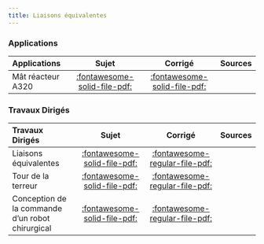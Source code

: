```yaml
---
title: Liaisons équivalentes 
---
```


### Applications 
 
| Applications | Sujet | Corrigé | Sources  | 
| :-------------- | :---: | :-----: | :------: | 
| Mât réacteur A320 | [:fontawesome-solid-file-pdf:](http://xpessoles-cpge.fr/pdf/Cy_06_01_Application_03_MatReacteur_Sujet.pdf) | [:fontawesome-solid-file-pdf:](http://xpessoles-cpge.fr/pdf/Cy_06_01_Application_03_MatReacteur_Corrige.pdf) | 

### Travaux Dirigés 
 
| Travaux Dirigés | Sujet | Corrigé | Sources  | 
| :-------------- | :---: | :-----: | :------: | 
| Liaisons équivalentes | [:fontawesome-solid-file-pdf:](http://xpessoles-cpge.fr/pdf/Cy_06_01_Application_01_Sujet.pdf) | [:fontawesome-regular-file-pdf:](http://xpessoles-cpge.fr/pdf/Cy_06_01_Application_01_Corrige.pdf) | 
| Tour de la terreur | [:fontawesome-solid-file-pdf:](http://xpessoles-cpge.fr/pdf/Cy_06_01_Application_02_Terreur_Sujet.pdf) | [:fontawesome-regular-file-pdf:](http://xpessoles-cpge.fr/pdf/Cy_06_01_Application_02_Terreur_Corrige.pdf) | 
| Conception de la commande d’un robot chirurgical | [:fontawesome-solid-file-pdf:](http://xpessoles-cpge.fr/pdf/Cy_06_01_TD_01_RobotChirurgical_Sujet.pdf) | [:fontawesome-regular-file-pdf:](http://xpessoles-cpge.fr/pdf/Cy_06_01_TD_01_RobotChirurgical_Corrige.pdf) | 



